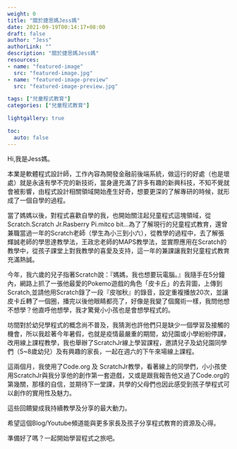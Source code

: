 ```yaml
---
weight: 0
title: "關於捷思媽Jess媽"
date: 2021-09-19T00:14:17+08:00
draft: false
author: "Jess"
authorLink: ""
description: "關於捷思媽Jess媽"
resources:
- name: "featured-image"
  src: "featured-image.jpg"
- name: "featured-image-preview"
  src: "featured-image-preview.jpg"

tags: ["兒童程式教育"]
categories: ["兒童程式教育"]

lightgallery: true

toc:
  auto: false
---
```


Hi,我是Jess媽。

本業是軟體程式設計師，工作內容為開發金融前後端系統，做這行的好處（也是壞處）就是永遠有學不完的新技術，當身邊充滿了許多有趣的新興科技，不知不覺就會被影響，由程式設計相關領域開始產生好奇，想要更深的了解專研的時候，就形成了一個自學的過程。

當了媽媽以後，對程式喜歡自學的我，也開始關注起兒童程式這塊領域，從Scratch.Scratch Jr.Rasberry Pi.mitco bit...為了了解現行的兒童程式教育，還曾兼職當過一年的Scratch老師（學生為小三到小六），從教學的過程中，去了解張輝誠老師的學思達教學法，王政忠老師的MAPS教學法，並實際應用在Scratch的教學中，從孩子課堂上對我教學的喜愛及支持，這一年的兼課讓我對兒童程式教育充滿熱誠。

今年，我六歲的兒子指著Scratch說：『媽媽，我也想要玩電腦。』我隨手在5分鐘內，網路上抓了一張他最愛的Pokemo遊戲的角色「皮卡丘」的去背圖，上傳到Scratch,並請他用Scratch錄了一段『皮咖秋』的錄音，設定重複播放20次，並讓皮卡丘轉了一個圈，播完以後他眼睛都亮了，好像是我變了個魔術一樣，我問他想不想學？他直呼他想學，我才驚覺小小孩也是會想學程式的。

坊間對於幼兒學程式的概念尚不普及，我猜測也許他們只是缺少一個學習及接觸的機會，所以我趁著今年暑假，也就是疫情最嚴重的期間，幼兒園或小學紛紛停課，改用線上課程教學，我也舉辦了ScratchJr線上學習課程，邀請兒子及幼兒園同學們（5~8歲幼兒）及有興趣的家長，一起在週六的下午來場線上課程。

這兩個月，我使用了Code.org 及 ScratchJr教學，看著線上的同學們，小小孩使用ScratchJr與我分享他的創作第一套遊戲，又或是跟我報告他又過了Code.org的第幾關，那樣的自信，並期待下一堂課，共學的父母們也因此感受到孩子學程式可以創作的實用性及魅力。

這些回饋變成我持續教學及分享的最大動力。

希望這個Blog/Youtube頻道能與更多家長及孩子分享程式教育的資源及心得。

準備好了嗎？一起開始學習程式之旅吧。


